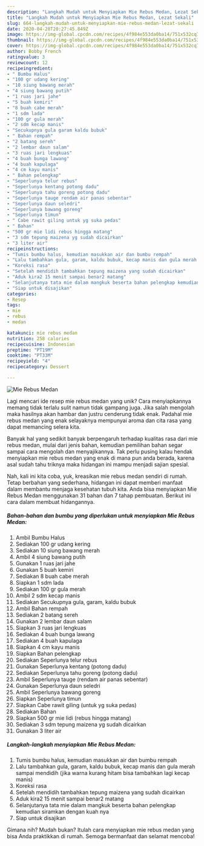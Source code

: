 ```yaml
---
description: "Langkah Mudah untuk Menyiapkan Mie Rebus Medan, Lezat Sekali"
title: "Langkah Mudah untuk Menyiapkan Mie Rebus Medan, Lezat Sekali"
slug: 664-langkah-mudah-untuk-menyiapkan-mie-rebus-medan-lezat-sekali
date: 2020-04-28T20:27:45.849Z
image: https://img-global.cpcdn.com/recipes/4f984e553da0ba14/751x532cq70/mie-rebus-medan-foto-resep-utama.jpg
thumbnail: https://img-global.cpcdn.com/recipes/4f984e553da0ba14/751x532cq70/mie-rebus-medan-foto-resep-utama.jpg
cover: https://img-global.cpcdn.com/recipes/4f984e553da0ba14/751x532cq70/mie-rebus-medan-foto-resep-utama.jpg
author: Bobby French
ratingvalue: 3
reviewcount: 12
recipeingredient:
- " Bumbu Halus"
- "100 gr udang kering"
- "10 siung bawang merah"
- "4 siung bawang putih"
- "1 ruas jari jahe"
- "5 buah kemiri"
- "8 buah cabe merah"
- "1 sdm lada"
- "100 gr gula merah"
- "2 sdm kecap manis"
- "Secukupnya gula garam kaldu bubuk"
- " Bahan rempah"
- "2 batang sereh"
- "2 lembar daun salam"
- "3 ruas jari lengkuas"
- "4 buah bunga lawang"
- "4 buah kapulaga"
- "4 cm kayu manis"
- " Bahan pelengkap"
- "Seperlunya telur rebus"
- "Seperlunya kentang potong dadu"
- "Seperlunya tahu goreng potong dadu"
- "Seperlunya tauge rendam air panas sebentar"
- "Seperlunya daun seledri"
- "Seperlunya bawang goreng"
- "Seperlunya timun"
- " Cabe rawit giling untuk yg suka pedas"
- " Bahan"
- "500 gr mie lidi rebus hingga matang"
- "3 sdm tepung maizena yg sudah dicairkan"
- "3 liter air"
recipeinstructions:
- "Tumis bumbu halus, kemudian masukkan air dan bumbu rempah"
- "Lalu tambahkan gula, garam, kaldu bubuk, kecap manis dan gula merah sampai mendidih (jika warna kurang hitam bisa tambahkan lagi kecap manis)"
- "Koreksi rasa"
- "Setelah mendidih tambahkan tepung maizena yang sudah dicairkan"
- "Aduk kira2 15 menit sampai benar2 matang"
- "Selanjutanya tata mie dalam mangkuk beserta bahan pelengkap kemudian siramkan dengan kuah nya"
- "Siap untuk disajikan"
categories:
- Resep
tags:
- mie
- rebus
- medan

katakunci: mie rebus medan 
nutrition: 258 calories
recipecuisine: Indonesian
preptime: "PT19M"
cooktime: "PT33M"
recipeyield: "4"
recipecategory: Dessert

---
```



![Mie Rebus Medan](https://img-global.cpcdn.com/recipes/4f984e553da0ba14/751x532cq70/mie-rebus-medan-foto-resep-utama.jpg)

Lagi mencari ide resep mie rebus medan yang unik? Cara menyiapkannya memang tidak terlalu sulit namun tidak gampang juga. Jika salah mengolah maka hasilnya akan hambar dan justru cenderung tidak enak. Padahal mie rebus medan yang enak selayaknya mempunyai aroma dan cita rasa yang dapat memancing selera kita.



Banyak hal yang sedikit banyak berpengaruh terhadap kualitas rasa dari mie rebus medan, mulai dari jenis bahan, kemudian pemilihan bahan segar sampai cara mengolah dan menyajikannya. Tak perlu pusing kalau hendak menyiapkan mie rebus medan yang enak di mana pun anda berada, karena asal sudah tahu triknya maka hidangan ini mampu menjadi sajian spesial.


Nah, kali ini kita coba, yuk, kreasikan mie rebus medan sendiri di rumah. Tetap berbahan yang sederhana, hidangan ini dapat memberi manfaat dalam membantu menjaga kesehatan tubuh kita. Anda bisa menyiapkan Mie Rebus Medan menggunakan 31 bahan dan 7 tahap pembuatan. Berikut ini cara dalam membuat hidangannya.

<!--inarticleads1-->

##### Bahan-bahan dan bumbu yang diperlukan untuk menyiapkan Mie Rebus Medan:

1. Ambil  Bumbu Halus
1. Sediakan 100 gr udang kering
1. Sediakan 10 siung bawang merah
1. Ambil 4 siung bawang putih
1. Gunakan 1 ruas jari jahe
1. Gunakan 5 buah kemiri
1. Sediakan 8 buah cabe merah
1. Siapkan 1 sdm lada
1. Sediakan 100 gr gula merah
1. Ambil 2 sdm kecap manis
1. Sediakan Secukupnya gula, garam, kaldu bubuk
1. Ambil  Bahan rempah
1. Sediakan 2 batang sereh
1. Gunakan 2 lembar daun salam
1. Siapkan 3 ruas jari lengkuas
1. Sediakan 4 buah bunga lawang
1. Sediakan 4 buah kapulaga
1. Siapkan 4 cm kayu manis
1. Siapkan  Bahan pelengkap
1. Sediakan Seperlunya telur rebus
1. Gunakan Seperlunya kentang (potong dadu)
1. Sediakan Seperlunya tahu goreng (potong dadu)
1. Ambil Seperlunya tauge (rendam air panas sebentar)
1. Gunakan Seperlunya daun seledri
1. Ambil Seperlunya bawang goreng
1. Siapkan Seperlunya timun
1. Siapkan  Cabe rawit giling (untuk yg suka pedas)
1. Sediakan  Bahan
1. Siapkan 500 gr mie lidi (rebus hingga matang)
1. Sediakan 3 sdm tepung maizena yg sudah dicairkan
1. Gunakan 3 liter air




<!--inarticleads2-->

##### Langkah-langkah menyiapkan Mie Rebus Medan:

1. Tumis bumbu halus, kemudian masukkan air dan bumbu rempah
1. Lalu tambahkan gula, garam, kaldu bubuk, kecap manis dan gula merah sampai mendidih (jika warna kurang hitam bisa tambahkan lagi kecap manis)
1. Koreksi rasa
1. Setelah mendidih tambahkan tepung maizena yang sudah dicairkan
1. Aduk kira2 15 menit sampai benar2 matang
1. Selanjutanya tata mie dalam mangkuk beserta bahan pelengkap kemudian siramkan dengan kuah nya
1. Siap untuk disajikan




Gimana nih? Mudah bukan? Itulah cara menyiapkan mie rebus medan yang bisa Anda praktikkan di rumah. Semoga bermanfaat dan selamat mencoba!
